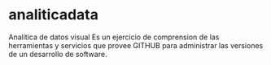 # analiticadata
Analítica de datos visual
Es un ejercicio de comprension de las herramientas y servicios que provee GITHUB para administrar las versiones de un desarrollo de software. 
